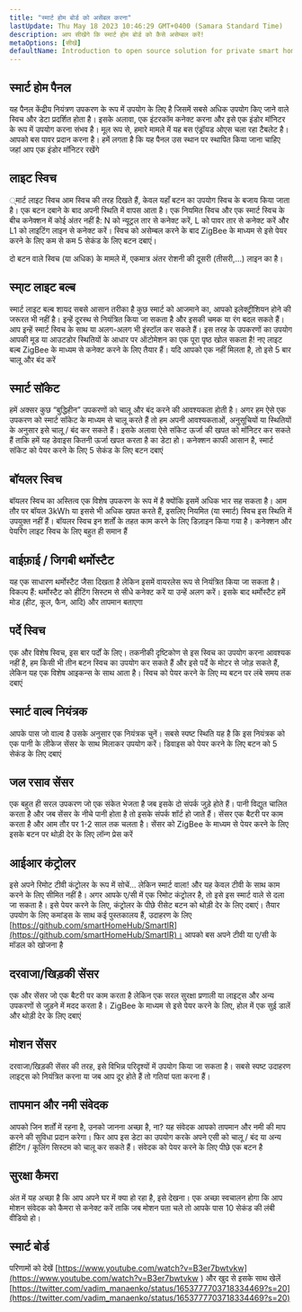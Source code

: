 ```yaml
---
title: "स्मार्ट होम बोर्ड को असेंबल करना"
lastUpdate: Thu May 18 2023 10:46:29 GMT+0400 (Samara Standard Time)
description: आप सीखेंगे कि स्मार्ट होम बोर्ड को कैसे असेम्बल करें!
metaOptions: [सीखें]
defaultName: Introduction to open source solution for private smart homes
---
```


<LessonImages imageClasses="mb" src="smart-home-intro/spring-school-2023-smart-stand-intro.gif" />

## स्मार्ट होम पैनल 

यह पैनल केंद्रीय नियंत्रण उपकरण के रूप में उपयोग के लिए है जिसमें सबसे अधिक उपयोग किए जाने वाले स्विच और डेटा प्रदर्शित होता है। इसके अलावा, एक इंटरकॉम कनेक्ट करना और इसे एक इंडोर मॉनिटर के रूप में उपयोग करना संभव है। मूल रूप से, हमारे मामले में यह बस एंड्रॉयड ओएस चला रहा टैबलेट है। आपको बस पावर प्रदान करना है। हमें लगता है कि यह पैनल उस स्थान पर स्थापित किया जाना चाहिए जहां आप एक इंडोर मॉनिटर रखेंगे

<LessonVideo :videos="[{src: 'https://crustipfs.info/ipfs/QmcbdAJqbwHAQ3NeyWQUwSoS4drDexa3AEs7HXuM1BrUT1', type: 'webm'}]" cover="smart-home-intro/assembling-smart-home-board-1.png" />


## लाइट स्विच

्मार्ट लाइट स्विच आम स्विच की तरह दिखते हैं, केवल यहाँ बटन का उपयोग स्विच के बजाय किया जाता है। एक बटन दबाने के बाद अपनी स्थिति में वापस आता है। एक नियमित स्विच और एक स्मार्ट स्विच के बीच कनेक्शन में कोई अंतर नहीं है: N को न्यूट्रल तार से कनेक्ट करें, L को पावर तार से कनेक्ट करें और L1 को लाइटिंग लाइन से कनेक्ट करें। स्विच को असेम्बल करने के बाद ZigBee के माध्यम से इसे पेयर करने के लिए कम से कम 5 सेकंड के लिए बटन दबाएं।

<LessonVideo :videos="[{src: 'https://crustipfs.info/ipfs/Qmb138DiQWWBgowMj2fC9kmiGYh9WEeytteSkqumWCv2LB', type: 'webm'}]" cover="smart-home-intro/assembling-smart-home-board-2.png" />

दो बटन वाले स्विच (या अधिक) के मामले में, एकमात्र अंतर रोशनी की दूसरी (तीसरी,…) लाइन का है। 

<LessonVideo :videos="[{src: 'https://crustipfs.info/ipfs/QmZiStYZG4rmyNPXXmCXsVPm7witPpnNJMBzD8GtxedgPo', type: 'webm'}]" cover="smart-home-intro/assembling-smart-home-board-3.png" />

## स्मा्ट लाइट बल्ब 

स्मार्ट लाइट बल्ब शायद सबसे आसान तरीका है कुछ स्मार्ट को आजमाने का, आपको इलेक्ट्रीशियन होने की जरूरत भी नहीं है। इन्हें दूरस्थ से नियंत्रित किया जा सकता है और इसकी चमक या रंग बदल सकते हैं। आप इन्हें स्मार्ट स्विच के साथ या अलग-अलग भी इंस्टॉल कर सकते हैं। इस तरह के उपकरणों का उपयोग आपकी मूड या आउटडोर स्थितियों के आधार पर ऑटोमेशन का एक पूरा पृष्ठ खोल सकता है! नए लाइट बल्ब ZigBee के माध्यम से कनेक्ट करने के लिए तैयार हैं। यदि आपको एक नहीं मिलता है, तो इसे 5 बार चालू और बंद करें


<LessonVideo :videos="[{src: 'https://crustipfs.info/ipfs/QmbiMHLJqnDpr1Whzvo6Y7zE33cQPuTs7furbt3JW2uiek', type: 'webm'}]" cover="smart-home-intro/assembling-smart-home-board-4.png" />

<LessonVideo :videos="[{src: 'https://crustipfs.info/ipfs/QmTzK4dY168HVgLvVBsRxR4M4vda55XC7pFhpW5kRexujQ', type: 'webm'}]" cover="smart-home-intro/assembling-smart-home-board-5.png" />

<LessonVideo :videos="[{src: 'https://crustipfs.info/ipfs/QmNZFpvVUavKc1Za9SeXqikrfySsfFHuVrkdzgbVB8um7T', type: 'webm'}]" cover="smart-home-intro/assembling-smart-home-board-6.png" />

## स्मार्ट सॉकेट 

हमें अक्सर कुछ “बुद्धिहीन” उपकरणों को चालू और बंद करने की आवश्यकता होती है। अगर हम ऐसे एक उपकरण को स्मार्ट सॉकेट के माध्यम से चालू करते हैं तो हम अपनी आवश्यकताओं, अनुसूचियों या स्थितियों के अनुसार इसे चालू / बंद कर सकते हैं। इसके अलावा ऐसे सॉकेट ऊर्जा की खपत को मॉनिटर कर सकते हैं ताकि हमें यह डेवाइस कितनी ऊर्जा खपत करता है का डेटा हो। कनेक्शन काफी आसान है, स्मार्ट सॉकेट को पेयर करने के लिए 5 सेकंड के लिए बटन दबाएं

<LessonVideo :videos="[{src: 'https://crustipfs.info/ipfs/QmRtmKXSv7csHLbKVuZkoA5Eb2zyTkEAbUxLYT6Qt1yxZH', type: 'webm'}]" cover="smart-home-intro/assembling-smart-home-board-7.png" />

## बॉयलर स्विच 

बॉयलर स्विच का अस्तित्व एक विशेष उपकरण के रूप में है क्योंकि इसमें अधिक भार सह सकता है। आम तौर पर बॉयल 3kWh या इससे भी अधिक खपत करते हैं, इसलिए नियमित (या स्मार्ट) स्विच इस स्थिति में उपयुक्त नहीं हैं। बॉयलर स्विच इन शर्तों के तहत काम करने के लिए डिज़ाइन किया गया है। कनेक्शन और पेयरिंग लाइट स्विच के लिए बहुत ही समान हैं

<LessonVideo :videos="[{src: 'https://crustipfs.info/ipfs/QmNZyRtXXRYCrAQe6s6ZFJLXtUrH7SZHJC1Bt61kTrRX54', type: 'webm'}]" cover="smart-home-intro/assembling-smart-home-board-8.png" />

## वाईफ़ाई / जिगबी थर्मोस्टैट

यह एक साधारण थर्मोस्टैट जैसा दिखता है लेकिन इसमें वायरलेस रूप से नियंत्रित किया जा सकता है। विकल्प हैं: थर्मोस्टैट को हीटिंग सिस्टम से सीधे कनेक्ट करें या उन्हें अलग करें। इसके बाद थर्मोस्टैट हमें मोड (हीट, कूल, फैन, आदि) और तापमान बताएगा

<LessonVideo :videos="[{src: 'https://crustipfs.info/ipfs/QmRjxo9EGUvQiMm84xvXCL6LfrQJYza71vmFsa9Zpy7qmz', type: 'webm'}]" cover="smart-home-intro/assembling-smart-home-board-9.png" />

## पर्दे स्विच

एक और विशेष स्विच, इस बार पर्दों के लिए। तकनीकी दृष्टिकोण से इस स्विच का उपयोग करना आवश्यक नहीं है, हम किसी भी तीन बटन स्विच का उपयोग कर सकते हैं और इसे पर्दे के मोटर से जोड़ सकते हैं, लेकिन यह एक विशेष आइकन्स के साथ आता है। स्विच को पेयर करने के लिए म्य बटन पर लंबे समय तक दबाएं

<LessonVideo :videos="[{src: 'https://crustipfs.info/ipfs/QmRpEpZbyNkzby8Sk22Ymz59DbAcnty1B1osWc2kZr5FZ7', type: 'webm'}]" cover="smart-home-intro/assembling-smart-home-board-10.png" />

## स्मार्ट वाल्व नियंत्रक

आपके पास जो वाल्व है उसके अनुसार एक नियंत्रक चुनें। सबसे स्पष्ट स्थिति यह है कि इस नियंत्रक को एक पानी के लीकेज सेंसर के साथ मिलाकर उपयोग करें। डिवाइस को पेयर करने के लिए बटन को 5 सेकंड के लिए दबाएं

<LessonVideo :videos="[{src: 'https://crustipfs.info/ipfs/QmcjZcJ6P8Q5yUfSRx8R2mR4A7r2fi5bLs5uoUr3EAXLZs', type: 'webm'}]" cover="smart-home-intro/assembling-smart-home-board-11.png" />

## जल रसाव सेंसर

एक बहुत ही सरल उपकरण जो एक संकेत भेजता है जब इसके दो संपर्क जुड़े होते हैं। पानी विद्युत चालित करता है और जब सेंसर के नीचे पानी होता है तो इसके संपर्क शॉर्ट हो जाते हैं। सेंसर एक बैटरी पर काम करता है और आम तौर पर 1-2 साल तक चलता है। सेंसर को ZigBee के माध्यम से पेयर करने के लिए इसके बटन पर थोड़ी देर के लिए लॉन्ग प्रेस करें 

<LessonVideo :videos="[{src: 'https://crustipfs.info/ipfs/QmbgetJK1E8qQMcnBVREutpy8tKfbesqaxXiebjzpoyrdV', type: 'webm'}]" cover="smart-home-intro/assembling-smart-home-board-12.png" />

## आईआर कंट्रोलर

इसे अपने रिमोट टीवी कंट्रोलर के रूप में सोचें... लेकिन स्मार्ट वाला! और यह केवल टीवी के साथ काम करने के लिए सीमित नहीं है। अगर आपके ए/सी में एक रिमोट कंट्रोलर है, तो इसे इस स्मार्ट वाले से दला जा सकता है। इसे पेयर करने के लिए, कंट्रोलर के पीछे रीसेट बटन को थोड़ी देर के लिए दबाएं। तैयार उपयोग के लिए कमांड्स के साथ कई पुस्तकालय हैं, उदाहरण के लिए [https://github.com/smartHomeHub/SmartIR](https://github.com/smartHomeHub/SmartIR)। आपको बस अपने टीवी या ए/सी के मॉडल को खोजना है

<LessonVideo :videos="[{src: 'https://crustipfs.info/ipfs/QmVjj92fMLbA6QJ5QhnmiqBT1huD5b7xyfi3VadHFDYwtm', type: 'webm'}]" cover="smart-home-intro/assembling-smart-home-board-13.png" />

## दरवाजा/खिड़की सेंसर

एक और सेंसर जो एक बैटरी पर काम करता है लेकिन एक सरल सुरक्षा प्रणाली या लाइट्स और अन्य उपकरणों से जुड़ने में मदद करता है। ZigBee के माध्यम से इसे पेयर करने के लिए, होल में एक सुई डालें और थोड़ी देर के लिए दबाएं

<LessonVideo :videos="[{src: 'https://crustipfs.info/ipfs/QmZyb66dKEqk9iCVKhaBk5ZKASi7dXdFSg2CBXY1fwuu5J', type: 'webm'}]" cover="smart-home-intro/assembling-smart-home-board-14.png" />

## मोशन सेंसर
दरवाजा/खिड़की सेंसर की तरह, इसे विभिन्न परिदृश्यों में उपयोग किया जा सकता है। सबसे स्पष्ट उदाहरण लाइट्स को नियंत्रित करना या जब आप दूर होते हैं तो गतियां पता करना हैं।

<LessonVideo :videos="[{src: 'https://crustipfs.info/ipfs/QmUA7TLg12pkhkbdGH6fwNDasU1kiyLHBJSutA2YG71Mka', type: 'webm'}]" cover="smart-home-intro/assembling-smart-home-board-15.png" />


## तापमान और नमी संवेदक

आपको जिन शर्तों में रहना है, उनको जानना अच्छा है, ना? यह संवेदक आपको तापमान और नमी की माप करने की सुविधा प्रदान करेगा। फिर आप इस डेटा का उपयोग करके अपने एसी को चालू / बंद या अन्य हीटिंग / कूलिंग सिस्टम को चालू कर सकते हैं। संवेदक को पेयर करने के लिए पीछे एक बटन है 

<LessonVideo :videos="[{src: 'https://crustipfs.info/ipfs/QmayYFowfJVwQBVxPUSvi5inedqKzhyRZXp8fBUUayJnqH', type: 'webm'}]" cover="smart-home-intro/assembling-smart-home-board-16.png" />

## सुरक्षा कैमरा

अंत में यह अच्छा है कि आप अपने घर में क्या हो रहा है, इसे देखना। एक अच्छा स्वचालन होगा कि आप मोशन संवेदक को कैमरा से कनेक्ट करें ताकि जब मोशन पता चले तो आपके पास 10 सेकंड की लंबी वीडियो हो। 

<LessonVideo :videos="[{src: 'https://crustipfs.info/ipfs/QmX8nnDCgTx2kuwfAGv6B4orkEg4w6phtJtxSp44HfdD9T', type: 'webm'}]" cover="smart-home-intro/assembling-smart-home-board-17.png"  />


## स्मार्ट बोर्ड 
परिणामों को देखें [https://www.youtube.com/watch?v=B3er7bwtvkw](https://www.youtube.com/watch?v=B3er7bwtvkw )
और खुद से इसके साथ खेलें [https://twitter.com/vadim_manaenko/status/1653777703718334469?s=20](https://twitter.com/vadim_manaenko/status/1653777703718334469?s=20)


